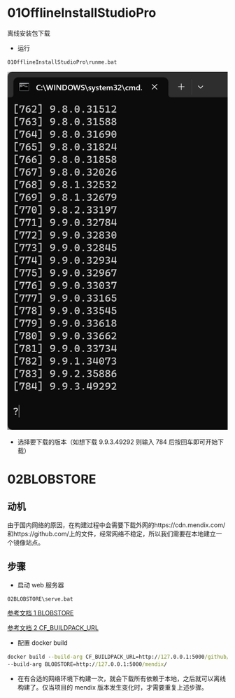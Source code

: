 # 01OfflineInstallStudioPro

离线安装包下载

- 运行

```cmd
01OfflineInstallStudioPro\runme.bat
```

![Alt text](img/offline.png)

- 选择要下载的版本（如想下载 9.9.3.49292 则输入 784 后按回车即可开始下载）

# 02BLOBSTORE

## 动机

由于国内网络的原因，在构建过程中会需要下载外网的https://cdn.mendix.com/和https://github.com/上的文件，经常网络不稳定，所以我们需要在本地建立一个镜像站点。

## 步骤

- 启动 web 服务器

```cmd
02BLOBSTORE\serve.bat
```

[参考文档 1 BLOBSTORE](https://github.com/mendix/cf-mendix-buildpack#using-the-buildpack-without-an-internet-connection)

[参考文档 2 CF_BUILDPACK_URL](https://github.com/mendix/docker-mendix-buildpack/blob/cfd29123e7579aaec96f163deafc8304e4b649e6/Dockerfile#L16)

- 配置 docker build

```cmd
docker build --build-arg CF_BUILDPACK_URL=http://127.0.0.1:5000/github/mendix/cf-mendix-buildpack/releases/download/${CF_BUILDPACK}/cf-mendix-buildpack.zip
--build-arg BLOBSTORE=http://127.0.0.1:5000/mendix/
```

- 在有合适的网络环境下构建一次，就会下载所有依赖于本地，之后就可以离线构建了。仅当项目的 mendix 版本发生变化时，才需要重复上述步骤。
